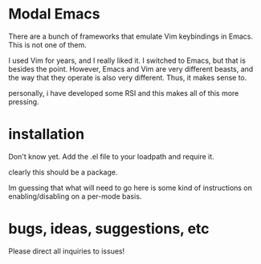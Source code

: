 # Modal Emacs #

There are a bunch of frameworks that emulate Vim keybindings in
Emacs. This is not one of them.

I used Vim for years, and I really liked it. I switched to Emacs, but
that is besides the point. However, Emacs and Vim are very different
beasts, and the way that they operate is also very different. Thus, it
makes sense to.

personally, i have developed some RSI and this makes all of this more
pressing. 

# installation #

Don't know yet. Add the .el file to your loadpath and require it. 

clearly this should be a package. 

Im guessing that what will need to go here is some kind of
instructions on enabling/disabling on a per-mode basis. 

# bugs, ideas, suggestions, etc #

Please direct all inquiries to issues! 
